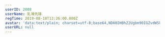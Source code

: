 ```yaml
---
userID: 2008
userName: 乳滑先锋
regTime: 2019-08-18T13:26:00.000Z
avatar: 'data:text/plain; charset=utf-8;base64,NDA0IHBhZ2Ugbm90IGZvdW5kCg=='
userURL: null
---
```



